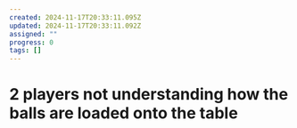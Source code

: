 ```yaml
---
created: 2024-11-17T20:33:11.095Z
updated: 2024-11-17T20:33:11.092Z
assigned: ""
progress: 0
tags: []
---
```


# 2 players not understanding how the balls are loaded onto the table

